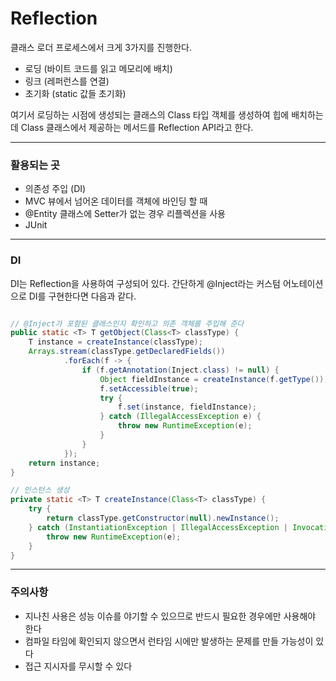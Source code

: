 # Reflection

클래스 로더 프로세스에서 크게 3가지를 진행한다.

- 로딩 (바이트 코드를 읽고 메모리에 배치)
- 링크 (레퍼런스를 연결)
- 초기화 (static 값들 초기화)

여기서 로딩하는 시점에 생성되는 클래스의 Class 타입 객체를 생성하여 힙에 배치하는데 Class 클래스에서 제공하는 메서드를 Reflection API라고 한다.


---
### 활용되는 곳

- 의존성 주입 (DI)
- MVC 뷰에서 넘어온 데이터를 객체에 바인딩 할 때
- @Entity 클래스에 Setter가 없는 경우 리플렉션을 사용
- JUnit


---
### DI

DI는 Reflection을 사용하여 구성되어 있다. 간단하게 @Inject라는 커스텀 어노테이션으로 DI를 구현한다면 다음과 같다.

```java

// @Inject가 포함된 클래스인지 확인하고 의존 객체를 주입해 준다
public static <T> T getObject(Class<T> classType) {
    T instance = createInstance(classType);
    Arrays.stream(classType.getDeclaredFields())
            .forEach(f -> {
                if (f.getAnnotation(Inject.class) != null) {
                    Object fieldInstance = createInstance(f.getType());
                    f.setAccessible(true);
                    try {
                        f.set(instance, fieldInstance);
                    } catch (IllegalAccessException e) {
                        throw new RuntimeException(e);
                    }
                }
            });
    return instance;
}

// 인스턴스 생성
private static <T> T createInstance(Class<T> classType) {
    try {
        return classType.getConstructor(null).newInstance();
    } catch (InstantiationException | IllegalAccessException | InvocationTargetException | NoSuchMethodException e) {
        throw new RuntimeException(e);
    }
}

```

---
### 주의사항

- 지나친 사용은 성능 이슈를 야기할 수 있으므로 반드시 필요한 경우에만 사용해야 한다
- 컴파일 타임에 확인되지 않으면서 런타임 시에만 발생하는 문제를 만들 가능성이 있다
- 접근 지시자를 무시할 수 있다



